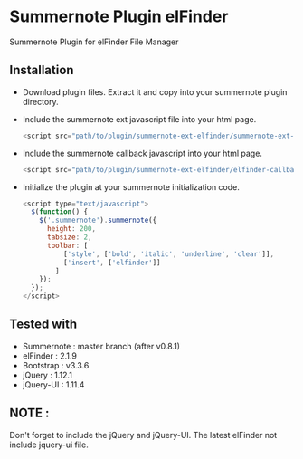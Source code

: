# Summernote Plugin elFinder
Summernote Plugin for elFinder File Manager

## Installation
- Download plugin files. Extract it and copy into your summernote plugin directory.
- Include the summernote ext javascript file into your html page.

    ```javascript
    <script src="path/to/plugin/summernote-ext-elfinder/summernote-ext-elfinder.js"></script>
    ```

- Include the summernote callback javascript into your html page.

    ```javascript
    <script src="path/to/plugin/summernote-ext-elfinder/elfinder-callback.js"></script>
    ```

- Initialize the plugin at your summernote initialization code.

    ```javascript
    <script type="text/javascript">
      $(function() {
        $('.summernote').summernote({
          height: 200,
          tabsize: 2,
          toolbar: [
              ['style', ['bold', 'italic', 'underline', 'clear']],
              ['insert', ['elfinder']]
            ]
        });
      });
    </script>
    ```

## Tested with
- Summernote : master branch (after v0.8.1)
- elFinder : 2.1.9
- Bootstrap : v3.3.6
- jQuery : 1.12.1
- jQuery-UI : 1.11.4

## NOTE :
Don't forget to include the jQuery and jQuery-UI. The latest elFinder not include jquery-ui file.
